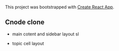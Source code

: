 This project was bootstrapped with [Create React App](https://github.com/facebook/create-react-app).

## Cnode clone

+ main cotent and sidebar layout sl

+ topic cell layout